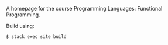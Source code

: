 A homepage for the course Programming Languages: Functional Programming.

Build using:

```$ stack build
$ stack exec site build
```
